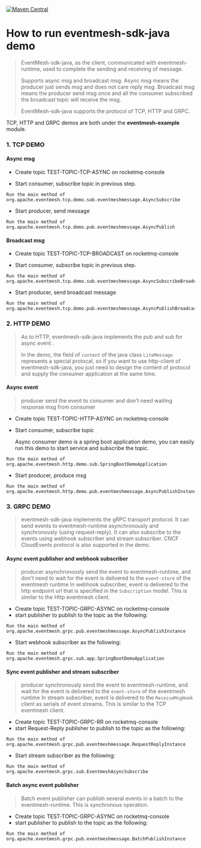 [![Maven Central](https://maven-badges.herokuapp.com/maven-central/org.apache.eventmesh/eventmesh-sdk-java/badge.svg)](https://maven-badges.herokuapp.com/maven-central/org.apache.eventmesh/eventmesh-sdk-java)
# How to run eventmesh-sdk-java demo

> EventMesh-sdk-java, as the client, communicated with eventmesh-runtime, used to complete the sending and receiving of message.
>
> Supports async msg and broadcast msg. Async msg means the producer just sends msg and does not care reply msg. Broadcast msg means the producer send msg once and all the consumer subscribed the broadcast topic will receive the msg.
>
> EventMesh-sdk-java supports the protocol of TCP, HTTP and GRPC.

TCP, HTTP and GRPC demos are both under the **eventmesh-example** module.

### 1. TCP DEMO

#### Async msg

- Create topic TEST-TOPIC-TCP-ASYNC on rocketmq-console
  
- Start consumer, subscribe topic in previous step.

```
Run the main method of org.apache.eventmesh.tcp.demo.sub.eventmeshmessage.AsyncSubscribe
```

- Start producer, send message

```
Run the main method of org.apache.eventmesh.tcp.demo.pub.eventmeshmessage.AsyncPublish
```

#### Broadcast msg

- Create topic TEST-TOPIC-TCP-BROADCAST on rocketmq-console

- Start consumer, subscribe topic in previous step.

```
Run the main method of org.apache.eventmesh.tcp.demo.sub.eventmeshmessage.AsyncSubscribeBroadcast
```

* Start producer, send broadcast message

```
Run the main method of org.apache.eventmesh.tcp.demo.pub.eventmeshmessage.AsyncPublishBroadcast
```

### 2. HTTP DEMO

> As to HTTP, eventmesh-sdk-java implements  the pub and sub for async event .
>
> In the demo, the field of `content` of the java class `LiteMessage` represents a special protocal, so if you want to use http-client of eventmesh-sdk-java, you just need to design the content of protocol and supply the consumer application at the same time.

#### Async event

> producer send the event to consumer and don't need waiting response msg from consumer

- Create topic TEST-TOPIC-HTTP-ASYNC on rocketmq-console

- Start consumer, subscribe topic

  Async consumer demo is a spring boot application demo, you can easily run this demo to start service and subscribe the
  topic.

```
Run the main method of org.apache.eventmesh.http.demo.sub.SpringBootDemoApplication
```

- Start producer, produce msg

```
Run the main method of org.apache.eventmesh.http.demo.pub.eventmeshmessage.AsyncPublishInstance
```

### 3. GRPC DEMO

> eventmesh-sdk-java implements the gRPC transport protocol. It can send events to eventmesh-runtime asynchronously
> and synchronously (using request-reply). It can also subscribe to the events using webhook subscriber and stream subscriber.
> CNCF CloudEvents protocol is also supported in the demo.

#### Async event publisher and webhook subscriber

> producer asynchronously send the event to eventmesh-runtime, and don't need to wait for the event is delivered to the `event-store` of the eventmesh runtime
> In webhook subscriber, event is delivered to the http endpoint url that is specified in the `Subscription` model. This is similar to the Http eventmesh client.

- Create topic TEST-TOPIC-GRPC-ASYNC on rocketmq-console
- start publisher to publish to the topic as the following:

```
Run the main method of org.apache.eventmesh.grpc.pub.eventmeshmessage.AsyncPublishInstance
```

- Start webhook subscriber as the following:

```
Run the main method of org.apache.eventmesh.grpc.sub.app.SpringBootDemoApplication
```

#### Sync event publisher and stream subscriber

> producer synchronously send the event to eventmesh-runtime, and wait for the event is delivered to the `event-store` of the eventmesh runtime
> In stream subscriber, event is delivered to the `ReceiveMsgHook` client as serials of event streams. This is similar to the TCP eventmesh client.

- Create topic TEST-TOPIC-GRPC-RR on rocketmq-console
- start Request-Reply publisher to publish to the topic as the following:

```
Run the main method of org.apache.eventmesh.grpc.pub.eventmeshmessage.RequestReplyInstance
```

- Start stream subscriber as the following:

```
Run the main method of org.apache.eventmesh.grpc.sub.EventmeshAsyncSubscribe
```

#### Batch async event publisher

> Batch event publisher can publish several events in a batch to the eventmesh-runtime. This is synchronous operation.

- Create topic TEST-TOPIC-GRPC-ASYNC on rocketmq-console
- start publisher to publish to the topic as the following:

```
Run the main method of org.apache.eventmesh.grpc.pub.eventmeshmessage.BatchPublishInstance
```
